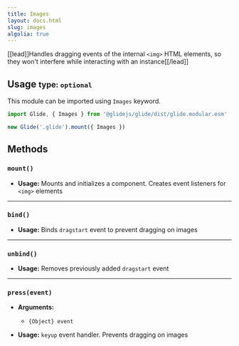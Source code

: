 ```yaml
---
title: Images
layout: docs.html
slug: images
algolia: true
---
```


[[lead]]Handles dragging events of the internal `<img>` HTML elements, so they won't interfere while interacting with an instance[[/lead]]

## Usage <small>type: `optional`</small>

This module can be imported using `Images` keyword.

```js
import Glide, { Images } from '@glidejs/glide/dist/glide.modular.esm'

new Glide('.glide').mount({ Images })
```

## Methods

### `mount()`

- **Usage:** Mounts and initializes a component. Creates event listeners for `<img>` elements

---

### `bind()`

- **Usage:** Binds `dragstart` event to prevent dragging on images

---

### `unbind()`

- **Usage:** Removes previously added `dragstart` event

---

### `press(event)`

- **Arguments:**
  - `{Object} event`

- **Usage:** `keyup` event handler. Prevents dragging on images